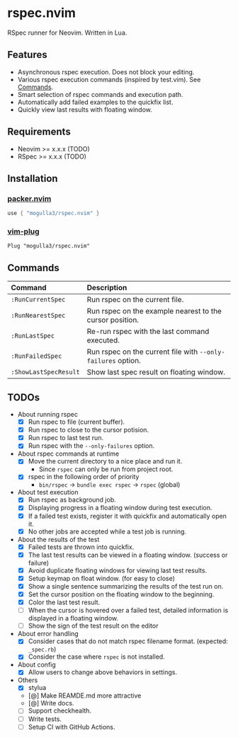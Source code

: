 # rspec.nvim

RSpec runner for Neovim. Written in Lua.

## Features

- Asynchronous rspec execution. Does not block your editing.
- Various rspec execution commands (inspired by test.vim). See [Commands](#Commands).
- Smart selection of rspec commands and execution path.
- Automatically add failed examples to the quickfix list.
- Quickly view last results with floating window.

## Requirements

- Neovim >= x.x.x (TODO)
- RSpec >= x.x.x (TODO)

## Installation

### [packer.nvim](https://github.com/wbthomason/packer.nvim)

```lua
use { "mogulla3/rspec.nvim" }
```

### [vim-plug](https://github.com/junegunn/vim-plug)

```vim
Plug "mogulla3/rspec.nvim"
```

## Commands

|Command|Description|
|:--|:--|
|`:RunCurrentSpec`|Run rspec on the current file.|
|`:RunNearestSpec`|Run rspec on the example nearest to the cursor position.|
|`:RunLastSpec`|Re-run rspec with the last command executed.|
|`:RunFailedSpec`|Run rspec on the current file with `--only-failures` option.|
|`:ShowLastSpecResult`|Show last spec result on floating window.|

## TODOs

- About running rspec
  - [x] Run rspec to file (current buffer).
  - [x] Run rspec to close to the cursor potision.
  - [x] Run rspec to last test run.
  - [x] Run rspec with the `--only-failures` option.
- About rspec commands at runtime
  - [x] Move the current directory to a nice place and run it.
    - Since `rspec` can only be run from project root.
  - [x] rspec in the following order of priority
    - `bin/rspec` -> `bundle exec rspec` -> `rspec` (global)
- About test execution
  - [x] Run rspec as background job.
  - [x] Displaying progress in a floating window during test execution.
  - [x] If a failed test exists, register it with quickfix and automatically open it.
  - [x] No other jobs are accepted while a test job is running.
- About the results of the test
  - [x] Failed tests are thrown into quickfix.
  - [x] The last test results can be viewed in a floating window. (success or failure)
  - [x] Avoid duplicate floating windows for viewing last test results.
  - [x] Setup keymap on float window. (for easy to close)
  - [x] Show a single sentence summarizing the results of the test run on.
  - [x] Set the cursor position on the floating window to the beginning.
  - [x] Color the last test result.
  - [ ] When the cursor is hovered over a failed test, detailed information is displayed in a floating window.
  - [ ] Show the sign of the test result on the editor
- About error handling
  - [x] Consider cases that do not match rspec filename format. (expected: `_spec.rb`)
  - [x] Consider the case where `rspec` is not installed.
- About config
  - [x] Allow users to change above behaviors in settings.
- Others
  - [x] stylua
  - [@] Make REAMDE.md more attractive
  - [@] Write docs.
  - [ ] Support checkhealth.
  - [ ] Write tests.
  - [ ] Setup CI with GitHub Actions.
